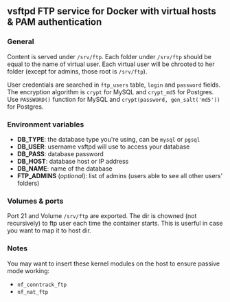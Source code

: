 ## vsftpd FTP service for Docker with virtual hosts & PAM authentication

### General

Content is served under `/srv/ftp`. Each folder under `/srv/ftp` should be equal to the name of virtual user.
Each virtual user will be chrooted to her folder (except for admins, those root is `/srv/ftp`).

User credentials are searched in `ftp_users` table, `login` and `password` fields. The encryption algorithm is `crypt` for MySQL
and `crypt_md5` for Postgres. Use `PASSWORD()` function for MySQL and `crypt(password, gen_salt('md5'))` for Postgres.

### Environment variables

- **DB_TYPE**: the database type you're using, can be `mysql` or `pgsql`
- **DB_USER**: username vsftpd will use to access your database
- **DB_PASS**: database password
- **DB_HOST**: database host or IP address
- **DB_NAME**: name of the database
- **FTP_ADMINS** (*optional*): list of admins (users able to see all other users' folders)

### Volumes & ports

Port 21 and Volume `/srv/ftp` are exported. The dir is chowned (not recursively) to ftp user each time the container starts.
This is userful in case you want to map it to host dir.

### Notes

You may want to insert these kernel modules on the host to ensure passive mode working:

- `nf_conntrack_ftp`
- `nf_nat_ftp`
